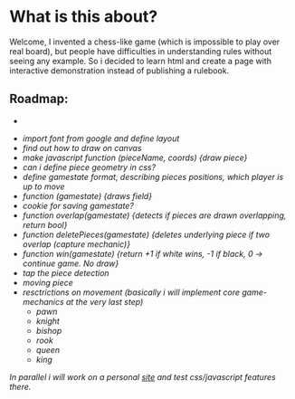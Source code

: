 # What is this about?
Welcome, I invented a chess-like game (which is impossible to play over real board), but people have difficulties in understanding rules without seeing any example. So i decided to learn html and create a page with interactive demonstration instead of publishing a rulebook.

## Roadmap:
- <i am here>
* import font from google and define layout
* find out how to draw on canvas
* make javascript function (pieceName, coords) {draw piece}
* can i define piece geometry in css?
* define gamestate format, describing pieces positions, which player is up to move
* function (gamestate) {draws field}
* cookie for saving gamestate?
* function overlap(gamestate) {detects if pieces are drawn overlapping, return bool}
* function deletePieces(gamestate) {deletes underlying piece if two overlap (capture mechanic)}
* function win(gamestate) {return +1 if white wins, -1 if black, 0 -> continue game. No draw}
* tap the piece detection
* moving piece
* resctrictions on movement (basically i will implement core game-mechanics at the very last step)
  * pawn
  * knight
  * bishop
  * rook
  * queen
  * king

In parallel i will work on a personal [site](https://nikita-babich.github.io/site/) and test css/javascript features there. 
